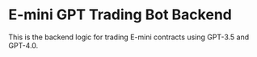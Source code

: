 # E-mini GPT Trading Bot Backend
This is the backend logic for trading E-mini contracts using GPT-3.5 and GPT-4.0.